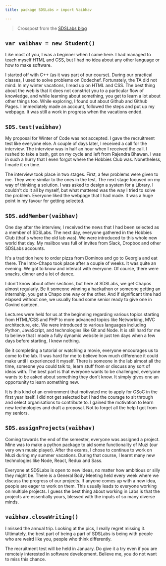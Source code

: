 ```yaml
---
title: package SDSLabs > import Vaibhav

---
```


> Crosspost from the [SDSLabs blog](https://blog.sdslabs.co/2018/12/experience-at-labs-vrongmeal)

## `var vaibhav = new Student()`

Like most of you, I was a beginner when I came here. I had managed to teach myself HTML and CSS, but I had no idea about any other language or how to make software.

I started off with C++ (as it was part of our course). During our practical classes, I used to solve problems on Codechef. Fortunately, the TA did not mind. In my winter vacations, I read up on HTML and CSS. The best thing about the web is that it does not constrict you to a particular flow of knowledge, and while learning about something, you get to learn a lot about other things too. While exploring, I found out about Github and Github Pages. I immediately made an account, followed the steps and put up my webpage. It was still a work in progress when the vacations ended.

## `SDS.test(vaibhav)`

My proposal for Winter of Code was not accepted. I gave the recruitment test like everyone else. A couple of days later, I received a call for the interview. The interview was in half an hour when I received the call. I rushed to take a bath, got on my cycle and left from Rajendra Bhawan. I was in such a hurry that I even forgot where the Hobbies Club was. Nonetheless, I made it on time.

The interview took place in two stages. First, a few problems were given to me. They were similar to the ones in the test. The next stage focused on my way of thinking a solution. I was asked to design a system for a Library. I couldn't do it all by myself, but what mattered was the way I tried to solve the problem. Everyone liked the webpage that I had made. It was a huge point in my favour for getting selected.

## `SDS.addMember(vaibhav)`

One day after the interview, I received the news that I had been selected as a member of SDSLabs. The next day, everyone gathered in the Hobbies Club (that's where the old lab was). We were introduced to this whole new world that day. My mailbox was full of invites from Slack, Dropbox and other SDSLabs accounts.

It's a tradition here to order pizza from Dominos and go to Georgia and eat there. The Intro-Chapo took place after a couple of weeks. It was quite an evening. We got to know and interact with everyone. Of course, there were snacks, dinner and a lot of dance.

I don't know about other sections, but here at SDSLabs, we get Chapos almost regularly. Be it someone winning a hackathon or someone getting an internship, you get a Chapo one way or the other. And if significant time had elapsed without one, we usually found some senior ready to give one in Govind canteen.

Lectures were held for us at the beginning regarding various topics starting from HTML/CSS and PHP to more advanced topics like Networking, MVC architecture, etc. We were introduced to various languages including Python, JavaScript, and technologies like Git and Node. It is still hard for me to believe that I made a fully dynamic website in just ten days when a few days before starting, I knew nothing.

Be it completing a tutorial or watching a movie, everyone encourages us to come to the lab. It was hard for me to believe how much difference it could make until I experienced it myself. There is someone in the lab almost all the time, someone you could talk to, learn stuff from or discuss any sort of ideas with. The best part is that everyone wants to be challenged, everyone wants to be asked about something they don't know. It simply gives one an opportunity to learn something new.

It is this kind of an environment that motivated me to apply for GSoC in the first year itself. I did not get selected but I had the courage to sit through and select organisations to contribute to. I gained the motivation to learn new technologies and draft a proposal. Not to forget all the help I got from my seniors.

## `SDS.assignProjects(vaibhav)`

Coming towards the end of the semester, everyone was assigned a project. Mine was to make a python package to aid some functionality of Muzi (our very own music player). After the exams, I chose to continue to work on Muzi during my summer vacations. During that course, I learnt many new technologies like Node, React, Redux and Sass.

Everyone at SDSLabs is open to new ideas, no matter how ambitious or silly they might be. There is a General Body Meeting held every week where we discuss the progress of our projects. If anyone comes up with a new idea, people are eager to work on them. This usually leads to everyone working on multiple projects. I guess the best thing about working in Labs is that the projects are essentially yours, blessed with the inputs of so many diverse minds.

## `vaibhav.closeWriting()`

I missed the annual trip. Looking at the pics, I really regret missing it. Ultimately, the best part of being a part of SDSLabs is being with people who are weird like you, people who think differently.

The recruitment test will be held in January. Do give it a try even if you are remotely interested in software development. Believe me, you do not want to miss this chance.
